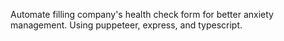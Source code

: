 Automate filling company's health check form for better anxiety management. Using puppeteer, express, and typescript.